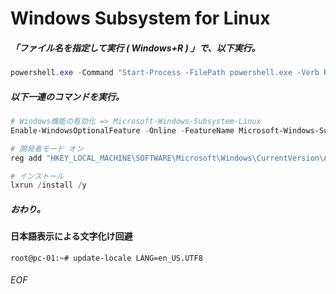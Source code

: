 # Windows Subsystem for Linux

##### 「ファイル名を指定して実行 ( Windows+R ) 」で、以下実行。

```PowerShell
powershell.exe -Command "Start-Process -FilePath powershell.exe -Verb RUNAS"
```

##### 以下一連のコマンドを実行。

```PowerShell
# Windows機能の有効化 => Microsoft-Windows-Subsystem-Linux
Enable-WindowsOptionalFeature -Online -FeatureName Microsoft-Windows-Subsystem-Linux

# 開発者モード オン
reg add "HKEY_LOCAL_MACHINE\SOFTWARE\Microsoft\Windows\CurrentVersion\AppModelUnlock" /t REG_DWORD /f /v "AllowDevelopmentWithoutDevLicense" /d "1"

# インストール
lxrun /install /y
```

##### おわり。


#### 日本語表示による文字化け回避

```
root@pc-01:~# update-locale LANG=en_US.UTF8
```

<!--
## `lxrun`コマンドについて

```
C:\> lxrun
Performs administrative operations on the LX subsystem

Usage:
    /install - Installs the subsystem
        Optional arguments:
            /y - Do not prompt user to accept
    /uninstall - Uninstalls the subsystem
        Optional arguments:
            /full - Perform a full uninstall
            /y - Do not prompt user to accept
    /update - Updates the subsystem
        Optional arguments:
            /critical - Perform critical update. This option will close all running LX processes when the update completes.

C:\> lxrun /install /y

C:\> lxrun /setdefaultuser root

C:\> lxrun /uninstall /y

```

## ssh 設定
```bash
# 鍵生成
dpkg-reconfigure openssh-server

# 設定変更の内容を確認
diff -u /etc/ssh/sshd_config <(sed -r -e 's/^(UsePrivilegeSeparation )(yes)/# '$(date +%Y%m%d)' #\1\2\n\1no/g' /etc/ssh/sshd_config)

# 設定変更
sed -r -e 's/^(UsePrivilegeSeparation )(yes)/# '$(date +%Y%m%d)' #\1\2\n\1no/g' /etc/ssh/sshd_config -i_$(date +%Y%m%d_%H%M%S).backup

# 差分確認
diff -u $(ls -t /etc/ssh/sshd_config* | tail -n 1) /etc/ssh/sshd_config
```
-->





<!--
## 以下、旧手順。

1. **<kbd>Windows</kbd> + <kbd>R</kbd> => `OptionalFeatures`**

1. **Check `Windows Subsystem for Linux`**

1. **<kbd>Windows</kbd> + <kbd>U</kbd> => `developer`** (OR **<kbd>Windows</kbd> + <kbd>R</kbd> => `powershell -Command "Start-Process -Verb runas powershell Show-WindowsDeveloperLicenseRegistration"`**)

1. **Check `Developer mode`**

```
if (-not((Get-WindowsOptionalFeature -Online | Where-Object { $_.FeatureName -eq 'Microsoft-Windows-Subsystem-Linux' }).State -eq 'Enabled'))
{
   Enable-WindowsOptionalFeature -Online -FeatureName Microsoft-Windows-Subsystem-Linux
   reg add "HKEY_LOCAL_MACHINE\SOFTWARE\Microsoft\Windows\CurrentVersion\AppModelUnlock" /t REG_DWORD /f /v "AllowDevelopmentWithoutDevLicense" /d "1"
}

lxrun

lxrun /install /y
```
-->

###### EOF
